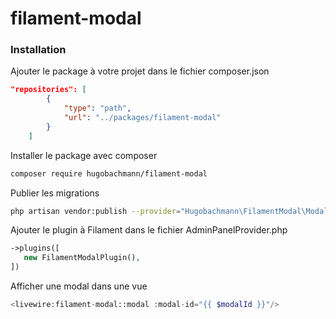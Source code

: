 # filament-modal

### Installation

Ajouter le package à votre projet dans le fichier composer.json

```json
"repositories": [
        {
            "type": "path",
            "url": "../packages/filament-modal"
        }
    ]
```

Installer le package avec composer

```bash
composer require hugobachmann/filament-modal
```

Publier les migrations

```bash
php artisan vendor:publish --provider="Hugobachmann\FilamentModal\ModalServiceProvider" --tag="migrations"
```

Ajouter le plugin à Filament dans le fichier AdminPanelProvider.php

```php
->plugins([
   new FilamentModalPlugin(),
])
```

Afficher une modal dans une vue

```php
<livewire:filament-modal::modal :modal-id="{{ $modalId }}"/>
```
